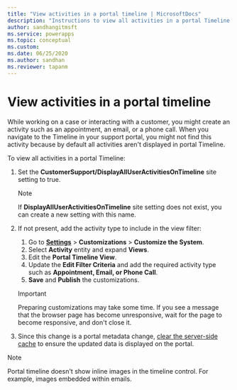 ```yaml
---
title: "View activities in a portal timeline | MicrosoftDocs"
description: "Instructions to view all activities in a portal Timeline."
author: sandhangitmsft
ms.service: powerapps
ms.topic: conceptual
ms.custom: 
ms.date: 06/25/2020
ms.author: sandhan
ms.reviewer: tapanm
---
```


# View activities in a portal timeline

While working on a case or interacting with a customer, you might create an activity such as an appointment, an email, or a phone call. When you navigate to the Timeline in your support portal, you might not find this activity because by default all activities aren't displayed in portal Timeline. 

To view all activities in a portal Timeline: 

1. Set the **CustomerSupport/DisplayAllUserActivitiesOnTimeline** site setting to true.  
    
    > [!NOTE]
    > If **DisplayAllUserActivitiesOnTimeline** site setting does not exist, you can create a new setting with this name.

2. If not present, add the activity type to include in the view filter:  
    1. Go to [**Settings**](https://docs.microsoft.com/power-platform/admin/admin-settings#app-settings) > **Customizations** > **Customize the System**.
    2. Select **Activity** entity and expand **Views**.
    3. Edit the **Portal Timeline View**.
    4. Update the **Edit Filter Criteria** and add the required activity type such as **Appointment, Email, or Phone Call**.
    5. **Save** and **Publish** the customizations. 

    > [!IMPORTANT]
    > Preparing customizations may take some time. If you see a message that the browser page has become unresponsive, wait for the page to become responsive, and don't close it.

3. Since this change is a portal metadata change, [clear the server-side cache](../admin/clear-server-side-cache.md) to ensure the updated data is displayed on the portal.

> [!NOTE]
> Portal timeline doesn't show inline images in the timeline control. For example, images embedded within emails.
